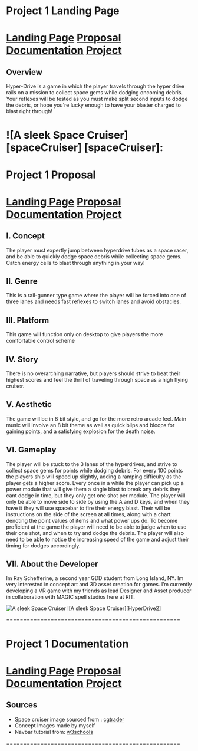 # Project 1 Landing Page
[Landing Page](https://people.rit.edu/rls2819/230/project1/) [Proposal](https://people.rit.edu/rls2819/230/project1/proposal.html) [Documentation](https://people.rit.edu/rls2819/230/project1/documentation.html) [Project](https://people.rit.edu/rls2819/230/project1/project.html)
===================================================

## Overview
Hyper-Drive is a game in which the player travels through the hyper drive rails on a mission to collect space gems while dodging oncoming debris. 
Your reflexes will be tested as you must make split second inputs to dodge the debris, or hope you're lucky enough to have your blaster charged to blast right through! 

![A sleek Space Cruiser][spaceCruiser]
[spaceCruiser]:
===================================================

# Project 1 Proposal
[Landing Page](https://people.rit.edu/rls2819/230/project1/) [Proposal](https://people.rit.edu/rls2819/230/project1/proposal.html) [Documentation](https://people.rit.edu/rls2819/230/project1/documentation.html) [Project](https://people.rit.edu/rls2819/230/project1/project.html)
===================================================

## I. Concept
 The player must expertly jump between hyperdrive tubes as a space racer, and be able to quickly dodge space debris while collecting space gems. Catch energy cells to blast through anything in your way!

## II. Genre
This is a rail-gunner type game where the player will be forced into one of three lanes and needs fast reflexes to switch lanes and avoid obstacles. 

## III. Platform
This game will function only on desktop to give players the more comfortable control scheme

## IV. Story
There is no overarching narrative, but players should strive to beat their highest scores and feel the thrill of traveling through space as a high flying cruiser.

## V. Aesthetic
The game will be in 8 bit style, and go for the more retro arcade feel. Main music will involve an 8 bit theme as well as quick blips and bloops for gaining points, and a satisfying explosion for the death noise.
            
## VI. Gameplay
The player will be stuck to the 3 lanes of the hyperdrives, and strive to collect space gems for points while dodging debris. 
For every 100 points the players ship will speed up slightly, adding a ramping difficulty as the player gets a higher score.
Every once in a while the player can pick up a power module that will give them a single blast to break any debris they cant dodge in time, but they only get one shot per module. The player will only be able to move side to side by using the A and D keys, and when they have it they will use spacebar to fire their energy blast. Their will be instructions on the side of the screen at all times, along with a chart denoting the point values of items and what power ups do. To become proficient at the game the player will need to be able to judge when to use their one shot, and when to try and dodge the debris. The player will also need to be able to notice the increasing speed of the game and adjust their timing for dodges accordingly.
           
## VII. About the Developer
Im Ray Schefferine, a second year GDD student from Long Island, NY. Im very interested in concept art and 3D asset creation for games. I’m currently developing a VR game with my friends as lead Designer and Asset producer in collaboration with MAGIC spell studios here at RIT.

![A sleek Space Cruiser][HyperDrive1]   ![A sleek Space Cruiser][HyperDrive2]

[HyperDrive1]:
[HyperDrive2]:

===================================================
# Project 1 Documentation
[Landing Page](https://people.rit.edu/rls2819/230/project1/) [Proposal](https://people.rit.edu/rls2819/230/project1/proposal.html) [Documentation](https://people.rit.edu/rls2819/230/project1/documentation.html) [Project](https://people.rit.edu/rls2819/230/project1/project.html)
===================================================

## Sources
- Space cruiser image sourced from : [cgtrader](https://www.cgtrader.com/3d-models/space/spaceship/space-cruiser)
- Concept Images made by myself
- Navbar tutorial from: [w3schools](w3schools.com)

===================================================
           
